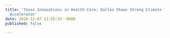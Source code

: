 ```yaml
---
title: 'Texas Innovations in Health Care: Dallas Shows Strong Climate for Healthcare
  Accelerator'
date: 2018-12-07 11:55:33 -0600
published: false

---
```


